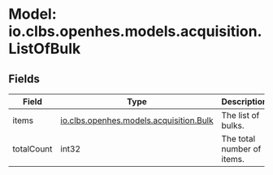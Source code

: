 # Model: io.clbs.openhes.models.acquisition.ListOfBulk

## Fields

| Field | Type | Description |
| --- | --- | --- |
| items | [io.clbs.openhes.models.acquisition.Bulk](model-io-clbs-openhes-models-acquisition-bulk.md) | The list of bulks. |
| totalCount | int32 | The total number of items. |

